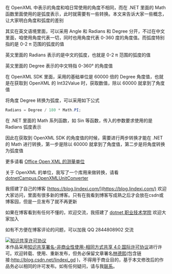 
在 OpenXML 中表示的角度和咱日常使用的角度不相同，而在 .NET 里面的 Math 函数里面使用的是弧度表示，此时就需要有一些转换。本文来告诉大家一些概念，让大家明白角度和弧度的差别

<!--more-->


<!-- CreateTime:2021/6/23 19:19:15 -->

<!-- 发布 -->

其实在英文语境里面，可以采用 Angle 和 Radians 和 Degree 分开，不过在中文里面，咱使用角度代表一切，同时也用角度代表 0-360 度的角度值。而弧度特别指的是 0-2 π 范围的弧度的值

英文里面的 Radians 表示的是中文的弧度，也就是 0-2 π 范围的弧度的值

英文里面的 Degree 表示的中文特指 0-360° 的角度值

在 OpenXML SDK 里面，采用的基础单位是 60000 倍的 Degree 角度值，也就是在获取到 OpenXML 的 Int32Value 时，获取数值，除以 60000 就拿到了角度值

将角度 Degree 转换为弧度，可以采用如下公式

```csharp
Radians = Degree / 180 * Math.PI;
```

在 .NET 里面的 Math 系列函数，如 Sin 等函数，传入的参数要求使用的是 Radians 弧度表示

因此在获取到 OpenXML SDK 的角度值的时候，需要进行两步转换才能在 .NET 的 Math 进行转换，第一步是除以 60000 就拿到了角度值，第二步是将角度转换为弧度值

更多请看 [Office Open XML 的测量单位](https://blog.lindexi.com/post/Office-Open-XML-%E7%9A%84%E6%B5%8B%E9%87%8F%E5%8D%95%E4%BD%8D.html )

关于 OpenXML 的单位，我写了一个库用来做转换，请看 [dotnetCampus.OpenXMLUnitConverter](https://github.com/dotnet-campus/dotnetCampus.OfficeDocumentZipper)



我搭建了自己的博客 [https://blog.lindexi.com/](https://blog.lindexi.com/) 欢迎大家访问，里面有很多新的博客。只有在我看到博客写成熟之后才会放在csdn或博客园，但是一旦发布了就不再更新

如果在博客看到有任何不懂的，欢迎交流，我搭建了 [dotnet 职业技术学院](https://t.me/dotnet_campus) 欢迎大家加入

如有不方便在博客评论的问题，可以加我 QQ 2844808902 交流

<a rel="license" href="http://creativecommons.org/licenses/by-nc-sa/4.0/"><img alt="知识共享许可协议" style="border-width:0" src="https://licensebuttons.net/l/by-nc-sa/4.0/88x31.png" /></a><br />本作品采用<a rel="license" href="http://creativecommons.org/licenses/by-nc-sa/4.0/">知识共享署名-非商业性使用-相同方式共享 4.0 国际许可协议</a>进行许可。欢迎转载、使用、重新发布，但务必保留文章署名[林德熙](http://blog.csdn.net/lindexi_gd)(包含链接:http://blog.csdn.net/lindexi_gd )，不得用于商业目的，基于本文修改后的作品务必以相同的许可发布。如有任何疑问，请与我[联系](mailto:lindexi_gd@163.com)。